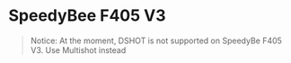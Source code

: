 # SpeedyBee F405 V3

> Notice: At the moment, DSHOT is not supported on SpeedyBe F405 V3. Use Multishot instead